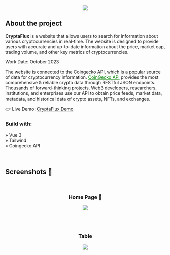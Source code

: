<div align='center'><img src='https://github.com/DaneConstantin/CryptoCoinAPI/assets/145013631/f79a0b66-a687-4396-bd17-f70c05d45696' />
</div>

<h2>About the project</h2>

<p><b>CryptaFlux</b> is a website that allows users to search for information about various cryptocurrencies in real-time. The website is designed to provide users with accurate and up-to-date information about the price, market cap, trading volume, and other key metrics of cryptocurrencies. <br/>
<p> Work Date: October 2023</p>
The website is connected to the Coingecko API, which is a popular source of data for cryptocurrency information. <a href="https://www.coingecko.com/api/documentation" style="color:green">CoinGecko API</a> provides the most comprehensive & reliable crypto data through RESTful JSON endpoints. Thousands of forward-thinking projects, Web3 developers, researchers, institutions, and enterprises use our API to obtain price feeds, market data, metadata, and historical data of crypto assets, NFTs, and exchanges.
</p>

👉 Live Demo: <a href='https://cryptaflux.vercel.app/'>CryptaFlux Demo</a>

<h3>Build with:</h3>

» Vue 3 <br>
» Tailwind <br>
» Coingecko API <br>

<br>

<h2>Screenshots 📸</h2>
<br>
<h3 align='center'>Home Page 🏡</h3>

<div align='center'>
<img src='https://github.com/DaneConstantin/CryptoCoinAPI/assets/145013631/fde695c7-97fb-486b-9d1d-31372fc3b4dd' />

</div>

<br><br>

<h3 align='center'>Table</h3>

<div align='center'>
<img src='https://github.com/DaneConstantin/CryptoCoinAPI/assets/145013631/3059dd58-aaf2-4130-bad4-08909df38c7a' />

</div>
